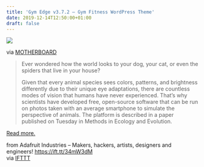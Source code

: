 ```yaml
---
title: 'Gym Edge v3.7.2 – Gym Fitness WordPress Theme'
date: 2019-12-14T12:50:00+01:00
draft: false
---
```


[![](https://cdn-blog.adafruit.com/uploads/2019/12/1575388072514-Copy-of-Split-Screen-Torn-2-3-600x337.jpeg)](https://www.vice.com/en_us/article/kz4m5n/scientists-created-open-source-tools-to-see-in-animal-vision)

via [MOTHERBOARD](https://www.vice.com/en_us/article/kz4m5n/scientists-created-open-source-tools-to-see-in-animal-vision)

> Ever wondered how the world looks to your dog, your cat, or even the spiders that live in your house?
> 
> Given that every animal species sees colors, patterns, and brightness differently due to their unique eye adaptations, there are countless modes of vision that humans have never experienced. That’s why scientists have developed free, open-source software that can be run on photos taken with an average smartphone to simulate the perspective of animals. The platform is described in a paper published on Tuesday in Methods in Ecology and Evolution.

[Read more.](https://www.vice.com/en_us/article/kz4m5n/scientists-created-open-source-tools-to-see-in-animal-vision)

  
  
from Adafruit Industries – Makers, hackers, artists, designers and engineers! https://ift.tt/34mW3dM  
via [IFTTT](https://ifttt.com/?ref=da&site=blogger)
